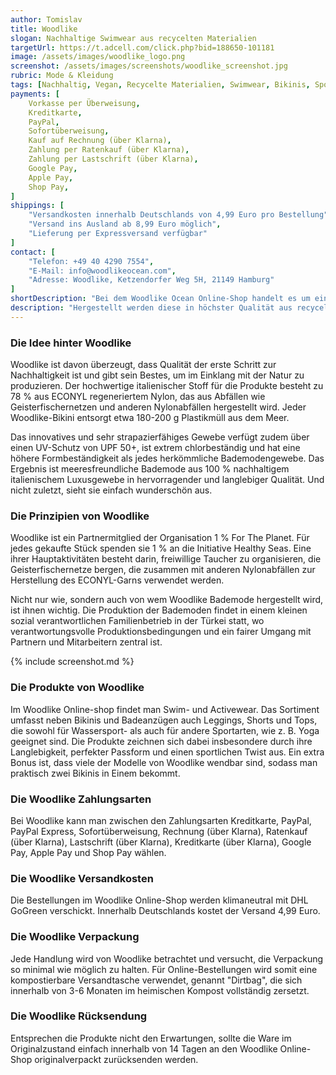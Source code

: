 ```yaml
---
author: Tomislav
title: Woodlike
slogan: Nachhaltige Swimwear aus recycelten Materialien
targetUrl: https://t.adcell.com/click.php?bid=188650-101181
image: /assets/images/woodlike_logo.png
screenshot: /assets/images/screenshots/woodlike_screenshot.jpg
rubric: Mode & Kleidung
tags: [Nachhaltig, Vegan, Recycelte Materialien, Swimwear, Bikinis, Sportswear, Bademode]
payments: [
    Vorkasse per Überweisung,
    Kreditkarte,
    PayPal,
    Sofortüberweisung,
    Kauf auf Rechnung (über Klarna),
    Zahlung per Ratenkauf (über Klarna),
    Zahlung per Lastschrift (über Klarna),
    Google Pay,
    Apple Pay,
    Shop Pay,
]
shippings: [
    "Versandkosten innerhalb Deutschlands von 4,99 Euro pro Bestellung",
    "Versand ins Ausland ab 8,99 Euro möglich",
    "Lieferung per Expressversand verfügbar"
]
contact: [
    "Telefon: +49 40 4290 7554",
    "E-Mail: info@woodlikeocean.com",
    "Adresse: Woodlike, Ketzendorfer Weg 5H, 21149 Hamburg"
]
shortDescription: "Bei dem Woodlike Ocean Online-Shop handelt es um ein innovatives Designerlabel für nachhaltige Swimwear aus Hamburg. Die Firma kreiert funktionale, modische und umweltfreundliche Bademode mit schmeichelhaften Linien und einer sportlichen Note."
description: "Hergestellt werden diese in höchster Qualität aus recycelten Nylon Garnen für eine lange Liebesbeziehung mit dem Meer."
---
```


### Die Idee hinter Woodlike

Woodlike ist davon überzeugt, dass Qualität der erste Schritt zur Nachhaltigkeit ist und gibt sein Bestes, um im Einklang mit der Natur zu produzieren. Der hochwertige italienischer Stoff für die Produkte besteht zu 78 % aus ECONYL regeneriertem Nylon, das aus Abfällen wie Geisterfischernetzen und anderen Nylonabfällen hergestellt wird. Jeder Woodlike-Bikini entsorgt etwa 180-200 g Plastikmüll aus dem Meer.

Das innovatives und sehr strapazierfähiges Gewebe verfügt zudem über einen UV-Schutz von UPF 50+, ist extrem chlorbeständig und hat eine höhere Formbeständigkeit als jedes herkömmliche Bademodengewebe. Das Ergebnis ist meeresfreundliche Bademode aus 100 % nachhaltigem italienischem Luxusgewebe in hervorragender und langlebiger Qualität. Und nicht zuletzt, sieht sie einfach wunderschön aus.

### Die Prinzipien von Woodlike

Woodlike ist ein Partnermitglied der Organisation 1 % For The Planet. Für jedes gekaufte Stück spenden sie 1 % an die Initiative Healthy Seas. Eine ihrer Hauptaktivitäten besteht darin, freiwillige Taucher zu organisieren, die Geisterfischernetze bergen, die zusammen mit anderen Nylonabfällen zur Herstellung des ECONYL-Garns verwendet werden.

Nicht nur wie, sondern auch von wem Woodlike Bademode hergestellt wird, ist ihnen wichtig. Die Produktion der Bademoden findet in einem kleinen sozial verantwortlichen Familienbetrieb in der Türkei statt, wo verantwortungsvolle Produktionsbedingungen und ein fairer Umgang mit Partnern und Mitarbeitern zentral ist.

{% include screenshot.md %}

### Die Produkte von Woodlike

Im Woodlike Online-shop findet man Swim- und Activewear. Das Sortiment umfasst neben Bikinis und Badeanzügen auch Leggings, Shorts und Tops, die sowohl für Wassersport- als auch für andere Sportarten, wie z. B. Yoga geeignet sind. Die Produkte zeichnen sich dabei insbesondere durch ihre Langlebigkeit, perfekter Passform und einen sportlichen Twist aus. Ein extra Bonus ist, dass viele der Modelle von Woodlike wendbar sind, sodass man praktisch zwei Bikinis in Einem bekommt.

### Die Woodlike Zahlungsarten

Bei Woodlike kann man zwischen den Zahlungsarten Kreditkarte, PayPal, PayPal Express, Sofortüberweisung, Rechnung (über Klarna), Ratenkauf (über Klarna), Lastschrift (über Klarna), Kreditkarte (über Klarna), Google Pay, Apple Pay und Shop Pay wählen.

### Die Woodlike Versandkosten

Die Bestellungen im Woodlike Online-Shop werden klimaneutral mit DHL GoGreen verschickt. Innerhalb Deutschlands kostet der Versand 4,99 Euro. 

### Die Woodlike Verpackung

Jede Handlung wird von Woodlike betrachtet und versucht, die Verpackung so minimal wie möglich zu halten. Für Online-Bestellungen wird somit eine kompostierbare Versandtasche verwendet, genannt "Dirtbag", die sich innerhalb von 3-6 Monaten im heimischen Kompost vollständig zersetzt.

### Die Woodlike Rücksendung

Entsprechen die Produkte nicht den Erwartungen, sollte die Ware im Originalzustand einfach innerhalb von 14 Tagen an den Woodlike Online-Shop originalverpackt zurücksenden werden.